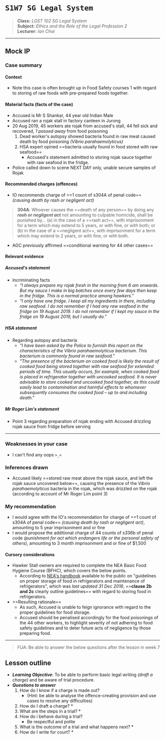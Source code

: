 # `S1W7 SG Legal System`

> **Class:** *LGST 102 SG Legal System*  
> **Subject:** *Ethics and the Role of the Legal Profession 2*  
> **Lecturer:** *Ian Chai*

---
## Mock IP
### Case summary
#### Context
* Note this case is often brought up in Food Safety courses 1 with regard to storing of raw foods with pre-prepared foods together.
#### Material facts (facts of the case)
* Accused is Mr S Shankar, 44 year old Indian Male 
* Accused ran a rojak stall in factory canteen in Jurong
* 20 Aug 2019, 45 workers ate rojak from accused's stall, 44 fell sick and recovered, *1 passed away* from food poisoning
	1. Dead worker's autopsy showed bacteria found in raw meat caused death by food poisoning *(Vibrio parahaemolyticus)*
	2. HSA expert opined ==bacteria usually found in food stored with raw seafood==
		* Accused's statement admitted to storing rojak sauce together with raw seafood in the fridge.
* Police called down to scene NEXT DAY only, unable secure samples of Rojak
#### Recommended charges (offences)
* IO recommends charge of ==1 count of s304A of penal code== *(causing death by rash or negligent act)*
>  **304A**: Whoever causes the ==death of any person== by doing any ***rash or negligent act*** not amounting to culpable homicide, shall be punished by...
		(a) in the case of a ==rash act==, with imprisonment for a term which may extend to 5 years, or with fine, or with both; or	
		(b) in the case of a ==negligent act==, with imprisonment for a term which may extend to 2 years, or with fine, or with both.
* AGC previously affirmed ==conditional warning for 44 other cases==
#### Relevant evidence
##### Accused's statement
* Incriminating facts
	* *"I always prepare my rojak fresh in the morning from 6 am onwards. But my sauce I make in big batches once every few days then keep in the fridge. This is a normal practice among hawkers."*
	* *"I only have one fridge. I keep all my ingredients in there, including raw seafood. I do not remember if I had any raw seafood in the fridge on 19 August 2019. I do not remember if I kept my sauce in the fridge on 19 August 2019, but I usually do."*
##### HSA statement
* Regarding autopsy and bacteria
	* *"I have been asked by the Police to furnish this report on the characteristics of the Vibrio parahaemolyticus bacterium. This bacterium is commonly found in raw seafood."*
	* *"The presence of the bacterium on cooked food is likely the result of cooked food being stored together with raw seafood for extended periods of time. This usually occurs, for example, when cooked food is placed in refrigerator together with uncooked seafood. It is never advisable to store cooked and uncooked food together, as this could easily lead to contamination and harmful effects to whomever subsequently consumes the cooked food – up to and including death."*
##### Mr Roger Lim's statement
* Point 3 regarding preparation of rojak ending with Accused drizzling rojak sauce from fridge before serving
---
### Weaknesses in your case
* I can't find any oops `>_<`
### Inferences drawn
* Accused likely ==stored raw meat above the rojak sauce, and left the rojak sauce uncovered below==, causing the presence of the *Vibrio parahaemolyticus* bacteria in the rojak, which was drizzled on the rojak (according to account of Mr Roger Lim point 3)
### My recommendation
* I would agree with the IO's recommendation for charge of ==1 count of s304A of penal code== *(causing death by rash or negligent act)*, amounting to 5 year imprisonment and or fine
* I would propose the additional charge of 44 counts of s336b of penal code *(punishment for act which endangers life or the personal safety of others)*, amounting to 3 month imprisonment and or fine of $1,500
#### Cursory considerations
* Hawker Stall owners are required to complete the NEA Basic Food Hygiene Course (BFHC), which covers the below points.
	* According to [NEA's handbook](https://www.nea.gov.sg/docs/default-source/resource/guidelines-on-proper-storage-of-food-in-refrigerators.pdf) available to the public on "guidelines on proper storage of food in refrigerators and maintenance of refrigerators", which was *last updated 31 Dec 2016*, ==**clause 2b and 2c** clearly outline guidelines== with regard to storing food in refrigerators.
* ==Resulting rationale==
	* As such, Accused is unable to feign ignorance with regard to the proper guidelines for food storage.
	* Accused should be penalised accordingly for the food poisonings of the 44 other workers, to highlight severity of not adhering to food safety guidelines and to deter future acts of negligence by those preparing food.
---
> FUA: Be able to answer the below questions after the lesson in week 7
## Lesson outline
* ***Learning Objective***: To be able to perform basic legal writing *(draft a charge)* and be aware of trial procedure.
* ***Questions to answer***
	1. How do I know if a charge is made out? 
		* (Hint: be able to analyse the offence-creating provision and use cases to resolve any difficulties)
	2. How do I draft a charge?
		* 
	3. What are the steps in a trial?
		* 
	4. How do i behave during a trial?
		* Be respectful and polite
	5. What is the outcome of a trial and what happens next?
		* 
	6. How do I write for court?
		* 
